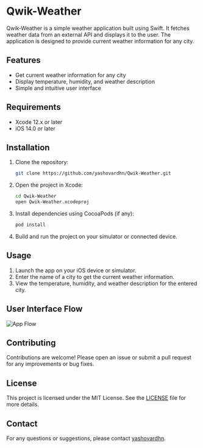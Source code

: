 # Qwik-Weather

Qwik-Weather is a simple weather application built using Swift. It fetches weather data from an external API and displays it to the user. The application is designed to provide current weather information for any city.

## Features

- Get current weather information for any city
- Display temperature, humidity, and weather description
- Simple and intuitive user interface

## Requirements

- Xcode 12.x or later
- iOS 14.0 or later

## Installation

1. Clone the repository:

    ```bash
    git clone https://github.com/yashovardhn/Qwik-Weather.git
    ```

2. Open the project in Xcode:

    ```bash
    cd Qwik-Weather
    open Qwik-Weather.xcodeproj
    ```

3. Install dependencies using CocoaPods (if any):

    ```bash
    pod install
    ```

4. Build and run the project on your simulator or connected device.

## Usage

1. Launch the app on your iOS device or simulator.
2. Enter the name of a city to get the current weather information.
3. View the temperature, humidity, and weather description for the entered city.

## User Interface Flow

![App Flow](./path/to/image.png)

## Contributing

Contributions are welcome! Please open an issue or submit a pull request for any improvements or bug fixes.

## License

This project is licensed under the MIT License. See the [LICENSE](LICENSE) file for more details.

## Contact

For any questions or suggestions, please contact [yashovardhn](https://github.com/yashovardhn).

